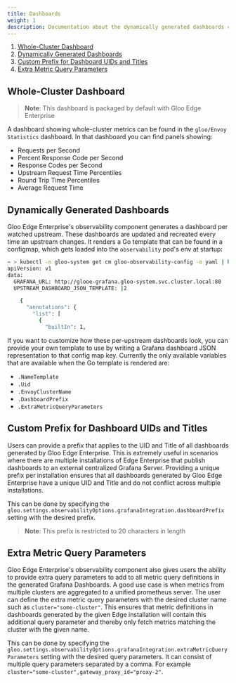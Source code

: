 ```yaml
---
title: Dashboards
weight: 1
description: Documentation about the dynamically generated dashboards created by the observability component in Gloo Edge
---
```


1. [Whole-Cluster Dashboard](#whole-cluster-dashboard)
1. [Dynamically Generated Dashboards](#dynamically-generated-dashboards)
1. [Custom Prefix for Dashboard UIDs and Titles](#custom-prefix-for-dashboard-uids-and-titles)
1. [Extra Metric Query Parameters](#extra-metric-query-parameters)

## Whole-Cluster Dashboard
> **Note**: This dashboard is packaged by default with Gloo Edge Enterprise

A dashboard showing whole-cluster metrics can be found in the `gloo/Envoy Statistics` dashboard. In that dashboard you can find panels showing:

* Requests per Second
* Percent Response Code per Second
* Response Codes per Second
* Upstream Request Time Percentiles
* Round Trip Time Percentiles
* Average Request Time


## Dynamically Generated Dashboards
Gloo Edge Enterprise's observability component generates a dashboard per watched upstream. These dashboards are updated and recreated every time an upstream changes. It renders a Go template that can be found in a configmap, which gets loaded into the `observability` pod's env at startup:

```bash
~ > kubectl -n gloo-system get cm gloo-observability-config -o yaml | head -n 10
apiVersion: v1
data:
  GRAFANA_URL: http://glooe-grafana.gloo-system.svc.cluster.local:80
  UPSTREAM_DASHBOARD_JSON_TEMPLATE: |2

    {
      "annotations": {
        "list": [
          {
            "builtIn": 1,
```
If you want to customize how these per-upstream dashboards look, you can provide your own template to use by writing a Grafana dashboard JSON representation to that config map key. Currently the only available variables that are available when the Go template is rendered are:

* `.NameTemplate`
* `.Uid`
* `.EnvoyClusterName`
* `.DashboardPrefix`
* `.ExtraMetricQueryParameters`

## Custom Prefix for Dashboard UIDs and Titles
Users can provide a prefix that applies to the UID and Title of all dashboards generated by Gloo Edge Enterprise. This is extremely useful in scenarios where there are multiple installations of Edge Enterprise that publish dashboards to an external centralized Grafana Server.
Providing a unique prefix per installation ensures that all dashboards generated by Gloo Edge Enterprise have a unique UID and Title and do not conflict across multiple installations.

This can be done by specifying the `gloo.settings.observabilityOptions.grafanaIntegration.dashboardPrefix` setting with the desired prefix.
> **Note**: This prefix is restricted to 20 characters in length

## Extra Metric Query Parameters
Gloo Edge Enterprise's observability component also gives users the ability to provide extra query parameters to add to all metric query definitions in the generated Grafana Dashboards. A good use case is when metrics from multiple clusters are aggregated to a unified prometheus server. The user can define the extra metric query parameters with the desired cluster name such as `cluster="some-cluster"`. This ensures that metric definitions in dashboards generated by the given Edge installation will contain this additional query parameter and thereby only fetch metrics matching the cluster with the given name.

This can be done by specifying the `gloo.settings.observabilityOptions.grafanaIntegration.extraMetricQueryParameters` setting with the desired query parameters. It can consist of multiple query parameters separated by a comma. For example `cluster="some-cluster",gateway_proxy_id="proxy-2"`.
